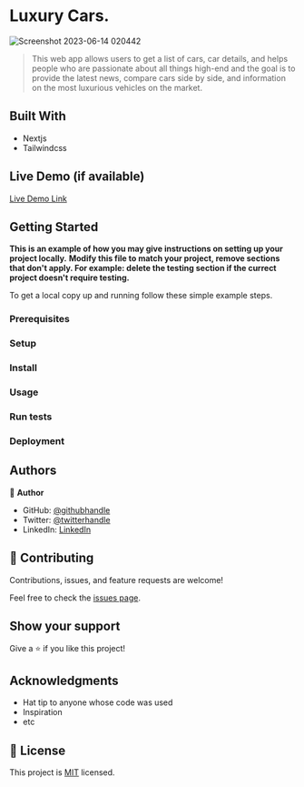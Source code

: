 
# Luxury Cars.


![Screenshot 2023-06-14 020442](https://github.com/joel-kalema/luxury-cars/assets/57408419/3d86adee-22c6-47b4-8936-d478c011f684)

> This web app allows users to get a list of cars, car details, and helps people who are passionate about all things high-end and the goal is to provide the latest news, compare cars side by side, and information on the most luxurious vehicles on the market.


## Built With

- Nextjs
- Tailwindcss

## Live Demo (if available)

[Live Demo Link](https://luxury-cars-mu.vercel.app/)


## Getting Started

**This is an example of how you may give instructions on setting up your project locally.**
**Modify this file to match your project, remove sections that don't apply. For example: delete the testing section if the currect project doesn't require testing.**


To get a local copy up and running follow these simple example steps.

### Prerequisites

### Setup

### Install

### Usage

### Run tests

### Deployment



## Authors

👤 **Author**

- GitHub: [@githubhandle](https://github.com/githubhandle)
- Twitter: [@twitterhandle](https://twitter.com/twitterhandle)
- LinkedIn: [LinkedIn](https://linkedin.com/in/linkedinhandle)

## 🤝 Contributing

Contributions, issues, and feature requests are welcome!

Feel free to check the [issues page](../../issues/).

## Show your support

Give a ⭐️ if you like this project!

## Acknowledgments

- Hat tip to anyone whose code was used
- Inspiration
- etc

## 📝 License

This project is [MIT](./MIT.md) licensed.
